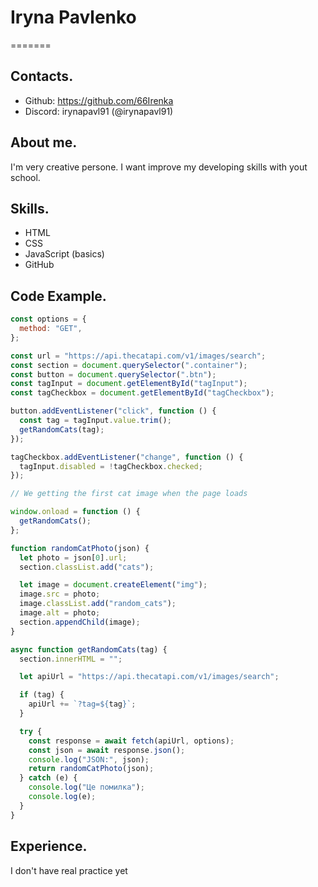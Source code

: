 # Iryna Pavlenko

=======

## Contacts.

- Github: https://github.com/66Irenka
- Discord: irynapavl91 (@irynapavl91)

## About me.

I'm very creative persone. I want improve my developing skills with yout school.

## Skills.

- HTML
- CSS
- JavaScript (basics)
- GitHub

## Code Example.

```javascript
const options = {
  method: "GET",
};

const url = "https://api.thecatapi.com/v1/images/search";
const section = document.querySelector(".container");
const button = document.querySelector(".btn");
const tagInput = document.getElementById("tagInput");
const tagCheckbox = document.getElementById("tagCheckbox");

button.addEventListener("click", function () {
  const tag = tagInput.value.trim();
  getRandomCats(tag);
});

tagCheckbox.addEventListener("change", function () {
  tagInput.disabled = !tagCheckbox.checked;
});

// We getting the first cat image when the page loads

window.onload = function () {
  getRandomCats();
};

function randomCatPhoto(json) {
  let photo = json[0].url;
  section.classList.add("cats");

  let image = document.createElement("img");
  image.src = photo;
  image.classList.add("random_cats");
  image.alt = photo;
  section.appendChild(image);
}

async function getRandomCats(tag) {
  section.innerHTML = "";

  let apiUrl = "https://api.thecatapi.com/v1/images/search";

  if (tag) {
    apiUrl += `?tag=${tag}`;
  }

  try {
    const response = await fetch(apiUrl, options);
    const json = await response.json();
    console.log("JSON:", json);
    return randomCatPhoto(json);
  } catch (e) {
    console.log("Це помилка");
    console.log(e);
  }
}
```

## Experience.

I don't have real practice yet
